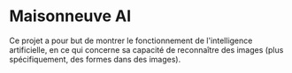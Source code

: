 # Maisonneuve AI
Ce projet a pour but de montrer le fonctionnement de l'intelligence artificielle, en ce qui concerne sa capacité de reconnaître des images (plus spécifiquement, des formes dans des images).
